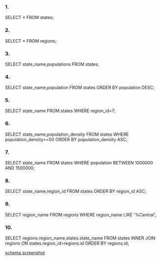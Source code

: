 ### 1.
SELECT * FROM states;
### 2.
SELECT * FROM regions;
### 3.
SELECT state_name,populations FROM states;
### 4.
SELECT state_name,population FROM states
ORDER BY population DESC;
### 5.
SELECT state_name FROM states
WHERE region_id=7;
### 6.
SELECT state_name,population_density FROM states
WHERE population_density>=50
ORDER BY population_density ASC;
### 7.
SELECT state_name FROM states
WHERE population BETWEEN 1000000 AND 1500000;
### 8.
SELECT state_name,region_id FROM states
ORDER BY region_id ASC;
### 9.
SELECT region_name FROM regions
WHERE region_name LIKE '%Central';
### 10. 
SELECT regions.region_name,states.state_name
FROM states
INNER JOIN regions
ON states.region_id=regions.id
ORDER BY regions.id;

[schema screenshot](./schema_screenshot.png)
